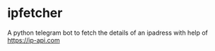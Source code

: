 # ipfetcher
A python telegram bot to fetch the details of an ipadress with help of https://ip-api.com
